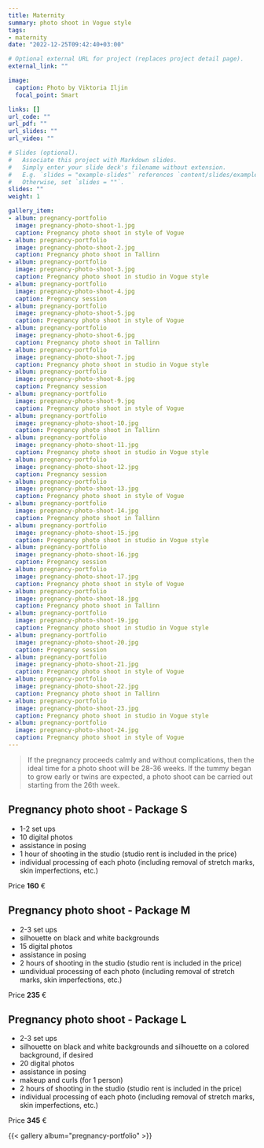 ```yaml
---
title: Maternity 
summary: photo shoot in Vogue style
tags:
- maternity
date: "2022-12-25T09:42:40+03:00"

# Optional external URL for project (replaces project detail page).
external_link: ""

image:
  caption: Photo by Viktoria Iljin
  focal_point: Smart

links: []
url_code: ""
url_pdf: ""
url_slides: ""
url_video: ""

# Slides (optional).
#   Associate this project with Markdown slides.
#   Simply enter your slide deck's filename without extension.
#   E.g. `slides = "example-slides"` references `content/slides/example-slides.md`.
#   Otherwise, set `slides = ""`.
slides: ""
weight: 1

gallery_item:
- album: pregnancy-portfolio
  image: pregnancy-photo-shoot-1.jpg
  caption: Pregnancy photo shoot in style of Vogue 
- album: pregnancy-portfolio
  image: pregnancy-photo-shoot-2.jpg
  caption: Pregnancy photo shoot in Tallinn
- album: pregnancy-portfolio
  image: pregnancy-photo-shoot-3.jpg
  caption: Pregnancy photo shoot in studio in Vogue style
- album: pregnancy-portfolio
  image: pregnancy-photo-shoot-4.jpg
  caption: Pregnancy session
- album: pregnancy-portfolio
  image: pregnancy-photo-shoot-5.jpg
  caption: Pregnancy photo shoot in style of Vogue   
- album: pregnancy-portfolio
  image: pregnancy-photo-shoot-6.jpg
  caption: Pregnancy photo shoot in Tallinn
- album: pregnancy-portfolio
  image: pregnancy-photo-shoot-7.jpg
  caption: Pregnancy photo shoot in studio in Vogue style
- album: pregnancy-portfolio
  image: pregnancy-photo-shoot-8.jpg
  caption: Pregnancy session
- album: pregnancy-portfolio
  image: pregnancy-photo-shoot-9.jpg
  caption: Pregnancy photo shoot in style of Vogue 
- album: pregnancy-portfolio
  image: pregnancy-photo-shoot-10.jpg
  caption: Pregnancy photo shoot in Tallinn
- album: pregnancy-portfolio
  image: pregnancy-photo-shoot-11.jpg
  caption: Pregnancy photo shoot in studio in Vogue style
- album: pregnancy-portfolio
  image: pregnancy-photo-shoot-12.jpg
  caption: Pregnancy session
- album: pregnancy-portfolio
  image: pregnancy-photo-shoot-13.jpg
  caption: Pregnancy photo shoot in style of Vogue   
- album: pregnancy-portfolio
  image: pregnancy-photo-shoot-14.jpg
  caption: Pregnancy photo shoot in Tallinn
- album: pregnancy-portfolio
  image: pregnancy-photo-shoot-15.jpg
  caption: Pregnancy photo shoot in studio in Vogue style
- album: pregnancy-portfolio
  image: pregnancy-photo-shoot-16.jpg
  caption: Pregnancy session
- album: pregnancy-portfolio
  image: pregnancy-photo-shoot-17.jpg
  caption: Pregnancy photo shoot in style of Vogue 
- album: pregnancy-portfolio
  image: pregnancy-photo-shoot-18.jpg
  caption: Pregnancy photo shoot in Tallinn
- album: pregnancy-portfolio
  image: pregnancy-photo-shoot-19.jpg
  caption: Pregnancy photo shoot in studio in Vogue style
- album: pregnancy-portfolio
  image: pregnancy-photo-shoot-20.jpg
  caption: Pregnancy session
- album: pregnancy-portfolio
  image: pregnancy-photo-shoot-21.jpg
  caption: Pregnancy photo shoot in style of Vogue   
- album: pregnancy-portfolio
  image: pregnancy-photo-shoot-22.jpg
  caption: Pregnancy photo shoot in Tallinn
- album: pregnancy-portfolio
  image: pregnancy-photo-shoot-23.jpg
  caption: Pregnancy photo shoot in studio in Vogue style
- album: pregnancy-portfolio
  image: pregnancy-photo-shoot-24.jpg
  caption: Pregnancy photo shoot in style of Vogue 
---
```

>If the pregnancy proceeds calmly and without complications, then the ideal time for a photo shoot will be 28-36 weeks. If the tummy began to grow early or twins are expected, a photo shoot can be carried out starting from the 26th week.

## Pregnancy photo shoot - Package S

* 1-2 set ups
* 10 digital photos 
* assistance in posing
* 1 hour of shooting in the studio (studio rent is included in the price)
* individual processing of each photo (including removal of stretch marks, skin imperfections, etc.)

Price **160** €

## Pregnancy photo shoot - Package M

* 2-3 set ups
* silhouette on black and white backgrounds
* 15 digital photos 
* assistance in posing
* 2 hours of shooting in the studio (studio rent is included in the price)
* шndividual processing of each photo (including removal of stretch marks, skin imperfections, etc.)

Price **235** €

## Pregnancy photo shoot - Package L

* 2-3 set ups
* silhouette on black and white backgrounds and silhouette on a colored background, if desired
* 20 digital photos 
* assistance in posing
* makeup and curls (for 1 person)
* 2 hours of shooting in the studio (studio rent is included in the price)
* individual processing of each photo (including removal of stretch marks, skin imperfections, etc.)

Price **345** €

{{< gallery album="pregnancy-portfolio" >}}
